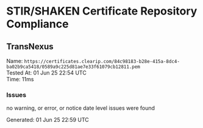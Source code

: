 # STIR/SHAKEN Certificate Repository Compliance

## TransNexus

Name: `https://certificates.clearip.com/84c98183-b28e-415a-8dc4-ba02b9ca5418/0589a9c225d81ae7e33f61079cb12811.pem`\
Tested At: 01 Jun 25 22:54 UTC\
Time: 11ms

### Issues

no warning, or error, or notice date level issues were found

Generated: 01 Jun 25 22:59 UTC